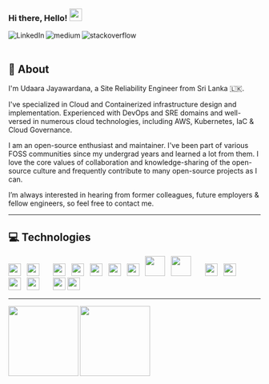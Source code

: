 ### Hi there, Hello! <img src="https://media.giphy.com/media/hvRJCLFzcasrR4ia7z/giphy.gif" width="25px">

[<img align="left" alt="LinkedIn" src="https://img.shields.io/badge/linkedin-%230077B5.svg?&style=for-the-badge&logo=linkedin&logoColor=white" />][linkedin]
[<img align="left" alt="medium" src="https://img.shields.io/badge/medium-%2312100E.svg?&style=for-the-badge&logo=medium&logoColor=white" />][medium]
[<img align="left" alt="stackoverflow" src="https://img.shields.io/badge/stack%20overflow-FE7A16?logo=stack-overflow&logoColor=white&style=for-the-badge" />][stackoverflow]
<br />
<br />

## 💬 About

I'm Udaara Jayawardana, a Site Reliability Engineer from Sri Lanka 🇱🇰. 

I've specialized in Cloud and Containerized infrastructure design and implementation. Experienced with DevOps and SRE domains and well-versed in numerous cloud technologies, including AWS, Kubernetes, IaC & Cloud Governance.

I am an open-source enthusiast and maintainer. I've been part of various FOSS communities since my undergrad years and learned a lot from them. I love the core values of collaboration and knowledge-sharing of the open-source culture and frequently contribute to many open-source projects as I can.

I’m always interested in hearing from former colleagues, future employers & fellow engineers, so feel free to contact me.

<hr>

## 💻 Technologies

<p>
<img height="25" src="https://img.shields.io/badge/-AWS-000?&logo=Amazon-AWS&logoColor=F90">
&nbsp;
<img height="25" src="https://img.shields.io/badge/-Azure-000?&logo=Microsoft-Azure&logoColor=007FFF">
&nbsp;
&nbsp;
&nbsp;
<img height="25" src="https://img.shields.io/badge/-Docker-000?&logo=Docker">
&nbsp;
<img height="25" src="https://img.shields.io/badge/-Kubernetes-000?&logo=Kubernetes">
&nbsp;
<img height="25" src="https://img.shields.io/badge/-Helm-000?&logo=helm&logoColor=007FFF">
&nbsp;
<img height="25" src="https://img.shields.io/badge/-Prometheus-000?&logo=prometheus">
&nbsp;
<img height="25" src="https://img.shields.io/badge/-Fluentd-000?&logo=fluentd">
&nbsp;
<img height="40" src="https://cncf-branding.netlify.app/img/projects/opa/icon/color/opa-icon-color.png">
&nbsp;
<img height="40" src="https://cncf-branding.netlify.app/img/projects/argo/icon/color/argo-icon-color.png">
&nbsp;
&nbsp;
&nbsp;
<img height="25" src="https://img.shields.io/badge/-Jenkins-000?&logo=Jenkins">
&nbsp;
<img height="25" src="https://img.shields.io/badge/-GitLab-000?&logo=Gitlab">
&nbsp;
&nbsp;
&nbsp;
<img height="25" src="https://img.shields.io/badge/-RedHat-000?&logo=Redhat&logoColor=CC0000">
&nbsp;
<img height="25" src="https://img.shields.io/badge/-Debian-000?&logo=Debian&logoColor=660000">
&nbsp;
&nbsp;
&nbsp;
<img height="25" src="https://img.shields.io/badge/-Python-000?&logo=Python&logoColor=FEE907">
<img height="25" src="https://img.shields.io/badge/-Go-000?&logo=Go">
</p>
<hr>


<img height="140px" align="left" src="https://github-readme-stats.vercel.app/api?username=udaara&hide=html&layout=compact&theme=gotham"/>
<img height="140px" align="left" src="https://github-readme-stats.vercel.app/api/top-langs/?username=udaara&hide=html&layout=compact&theme=gotham"/>


[medium]: https://udaara.medium.com/
[linkedin]: https://www.linkedin.com/in/udaara/
[stackoverflow]: https://stackoverflow.com/users/6236161/sauj
